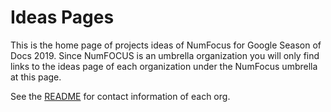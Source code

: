 
# Ideas Pages

This is the home page of projects ideas of NumFocus for Google Season of Docs 2019.
Since NumFOCUS is an umbrella organization you will only find links to the ideas
page of each organization under the NumFocus umbrella at this page.


See the [README](https://github.com/numfocus/soc/blob/master/README.md) for contact information of each org.
